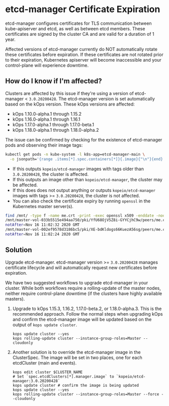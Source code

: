 # etcd-manager Certificate Expiration

etcd-manager configures certificates for TLS communication between kube-apiserver and etcd, as well as between etcd members.
These certificates are signed by the cluster CA and are valid for a duration of 1 year.

Affected versions of etcd-manager currently do NOT automatically rotate these certificates before expiration.
If these certificates are not rotated prior to their expiration, Kubernetes apiserver will become inaccessible and your control-plane will experience downtime.

## How do I know if I'm affected?

Clusters are affected by this issue if they're using a version of etcd-manager < `3.0.20200428`.
The etcd-manager version is set automatically based on the kOps version.
These kOps versions are affected:

* kOps 1.10.0-alpha.1 through 1.15.2
* kOps 1.16.0-alpha.1 through 1.16.1
* kOps 1.17.0-alpha.1 through 1.17.0-beta.1
* kOps 1.18.0-alpha.1 through 1.18.0-alpha.2

The issue can be confirmed by checking for the existence of etcd-manager pods and observing their image tags:

```bash
kubectl get pods -n kube-system -l k8s-app=etcd-manager-main \
  -o jsonpath='{range .items[*].spec.containers[*]}{.image}{"\n"}{end}'
```

* If this outputs `kopeio/etcd-manager` images with tags older than `3.0.20200428`, the cluster is affected.
* If this outputs an image other than `kopeio/etcd-manager`, the cluster may be affected.
* If this does does not output anything or outputs `kopeio/etcd-manager` images with tags >= `3.0.20200428`, the cluster is not affected.
* You can also check the certificate expiry by running `openssl` in the Kubernetes master server(s).
```bash
find /mnt/ -type f -name me.crt -print -exec openssl x509 -enddate -noout -in {} \;
/mnt/master-vol-033b5515e494aa750/pki/YfU68OjV5Z8i-GYYCjhC9w/peers/me.crt
notAfter=Nov 16 11:02:32 2020 GMT
/mnt/master-vol-002ef9578d3186bc5/pki/XE-bdKldogs66KuezA56sg/peers/me.crt
notAfter=Nov 16 11:02:24 2020 GMT
```

## Solution

Upgrade etcd-manager. etcd-manager version >= `3.0.20200428` manages certificate lifecycle and will automatically request new certificates before expiration.

We have two suggested workflows to upgrade etcd-manager in your cluster. While both workflows require a rolling-update of the master nodes, neither require control-plane downtime (if the clusters have highly available masters).

1. Upgrade to kOps 1.15.3, 1.16.2, 1.17.0-beta.2, or 1.18.0-alpha.3.
   This is the recommended approach.
   Follow the normal steps when upgrading kOps and confirm the etcd-manager image will be updated based on the output of `kops update cluster`.
   ```
   kops update cluster --yes
   kops rolling-update cluster --instance-group-roles=Master --cloudonly
   ```
2. Another solution is to override the etcd-manager image in the ClusterSpec.
   The image will be set in two places, one for each etcdCluster (main and events).
   ```
   kops edit cluster $CLUSTER_NAME
   # Set `spec.etcdClusters[*].manager.image` to `kopeio/etcd-manager:3.0.20200428`
   kops update cluster # confirm the image is being updated
   kops update cluster --yes
   kops rolling-update cluster --instance-group-roles=Master --force --cloudonly
   ```
